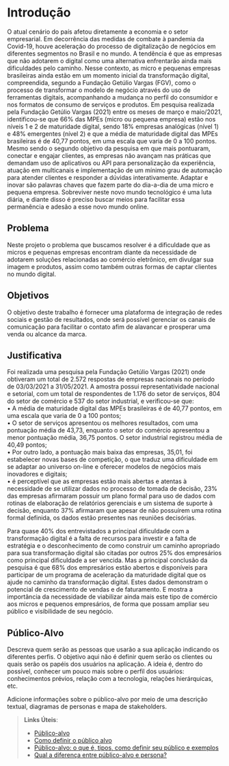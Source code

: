 # Introdução

O atual cenário do país afetou diretamente a economia e o setor empresarial. Em
decorrência das medidas de combate à pandemia da Covid-19, houve aceleração do
processo de digitalização de negócios em diferentes segmentos no Brasil e no mundo.
A tendência é que as empresas que não adotarem o digital como uma alternativa
enfrentarão ainda mais dificuldades pelo caminho. Nesse contexto, as micro e
pequenas empresas brasileiras ainda estão em um momento inicial da transformação
digital, compreendida, segundo a Fundação Getúlio Vargas (FGV), como o processo
de transformar o modelo de negócio através do uso de ferramentas digitais,
acompanhando a mudança no perfil do consumidor e nos formatos de consumo de
serviços e produtos.
Em pesquisa realizada pela Fundação Getúlio Vargas (2021) entre os meses de
março e maio/2021, identificou-se que 66% das MPEs (micro ou pequena empresa)
estão nos níveis 1 e 2 de maturidade digital, sendo 18% empresas analógicas (nível 1) e
48% emergentes (nível 2) e que a média de maturidade digital das MPEs brasileiras é de
40,77 pontos, em uma escala que varia de 0 a 100 pontos.
Mesmo sendo o segundo objetivo da pesquisa em que mais pontuaram, conectar e
engajar clientes, as empresas não avançam nas práticas que demandam uso de
aplicativos ou API para personalização da experiência, atuação em multicanais e
implementação de um mínimo grau de automação para atender clientes e responder
a dúvidas interativamente.
Adaptar e inovar são palavras chaves que fazem parte do dia-a-dia de uma micro e
pequena empresa. Sobreviver neste novo mundo tecnológico é uma luta diária, e
diante disso é preciso buscar meios para facilitar essa permanência e adesão a esse
novo mundo online.

## Problema
Neste projeto o problema que buscamos resolver é a dificuldade que as micros e
pequenas empresas encontram diante da necessidade de adotarem soluções
relacionadas ao comércio eletrônico, em divulgar sua imagem e produtos, assim como
também outras formas de captar clientes no mundo digital.

## Objetivos

O objetivo deste trabalho é fornecer uma plataforma de integração de redes sociais e
gestão de resultados, onde será possível gerenciar os canais de comunicação para
facilitar o contato afim de alavancar e prosperar uma venda ou alcance da marca.

## Justificativa

Foi realizada uma pesquisa pela Fundação Getúlio Vargas (2021) onde obtiveram um
total de 2.572 respostas de empresas nacionais no período de 03/03/2021 a
31/05/2021. A amostra possui representatividade nacional e setorial, com um total de
respondentes de 1.176 do setor de serviços, 804 do setor de comércio e 537 do setor
industrial, e verificou-se que:<br>
• A média de maturidade digital das MPEs brasileiras é de 40,77 pontos, em uma
escala que varia de 0 a 100 pontos;<br>
• O setor de serviços apresentou os melhores resultados, com uma pontuação
média de 43,73, enquanto o setor do comércio apresentou a menor pontuação
média, 36,75 pontos. O setor industrial registrou média de 40,49 pontos;<br>
• Por outro lado, a pontuação mais baixa das empresas, 35,01, foi estabelecer
novas bases de competição, o que traduz uma dificuldade em se adaptar ao
universo on-line e oferecer modelos de negócios mais inovadores e digitais;<br>
• é perceptível que as empresas estão mais abertas e atentas à necessidade de
se utilizar dados no processo de tomada de decisão, 23% das empresas
afirmaram possuir um plano formal para uso de dados com rotinas de
elaboração de relatórios gerenciais e um sistema de suporte à decisão,
enquanto 37% afirmaram que apesar de não possuírem uma rotina formal
definida, os dados estão presentes nas reuniões decisórias.

Para quase 40% dos entrevistados a principal dificuldade com a transformação digital
é a falta de recursos para investir e a falta de estratégia e o desconhecimento de como
construir um caminho apropriado para sua transformação digital são citadas por outros
25% dos empresários como principal dificuldade a ser vencida. Mas a principal
conclusão da pesquisa é que 68% dos empresários estão abertos e disponíveis para
participar de um programa de aceleração da maturidade digital que os ajude no
caminho da transformação digital.
Estes dados demonstram o potencial de crescimento de vendas e de faturamento. E
mostra a importância da necessidade de viabilizar ainda mais este tipo de comércio
aos micros e pequenos empresários, de forma que possam ampliar seu público e
visibilidade de seu negócio.

## Público-Alvo

Descreva quem serão as pessoas que usarão a sua aplicação indicando os diferentes perfis. O objetivo aqui não é definir quem serão os clientes ou quais serão os papéis dos usuários na aplicação. A ideia é, dentro do possível, conhecer um pouco mais sobre o perfil dos usuários: conhecimentos prévios, relação com a tecnologia, relações
hierárquicas, etc.

Adicione informações sobre o público-alvo por meio de uma descrição textual, diagramas de personas e mapa de stakeholders.

> **Links Úteis**:
> - [Público-alvo](https://blog.hotmart.com/pt-br/publico-alvo/)
> - [Como definir o público alvo](https://exame.com/pme/5-dicas-essenciais-para-definir-o-publico-alvo-do-seu-negocio/)
> - [Público-alvo: o que é, tipos, como definir seu público e exemplos](https://klickpages.com.br/blog/publico-alvo-o-que-e/)
> - [Qual a diferença entre público-alvo e persona?](https://rockcontent.com/blog/diferenca-publico-alvo-e-persona/)
